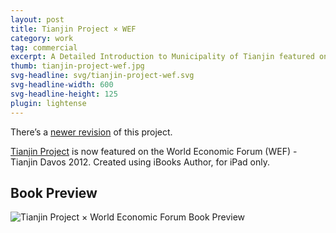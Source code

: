 ```yaml
---
layout: post
title: Tianjin Project × WEF
category: work
tag: commercial
excerpt: A Detailed Introduction to Municipality of Tianjin featured on the World Economic Forum
thumb: tianjin-project-wef.jpg
svg-headline: svg/tianjin-project-wef.svg
svg-headline-width: 600
svg-headline-height: 125
plugin: lightense
---
```


<p class="note">There&rsquo;s a <a href="/work/tianjin-project-revision/">newer revision</a> of this project.</p>

<p><a href="/work/tianjin-project/">Tianjin Project</a> is now featured on the World Economic Forum (WEF) - Tianjin Davos 2012. Created using iBooks Author, for iPad only.</p>

<h2>Book Preview</h2>
<p><img class="no-enlarge" src="{{ site.file }}/tianjin-project-wef-preview-merged.jpg" alt="Tianjin Project &times; World Economic Forum Book Preview"></p>
